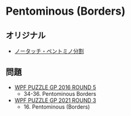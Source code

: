 # Pentominous (Borders)

## オリジナル
- [ノータッチ・ペントミノ分割](pentominous.md)

## 問題
- [WPF PUZZLE GP 2016 ROUND 5](../questions/wpfpgp2016-5.md)
	- 34-36. Pentominous Borders
- [WPF PUZZLE GP 2021 ROUND 3](../questions/wpfpgp2021-3.md)
	- 16\. Pentominous (Borders)
